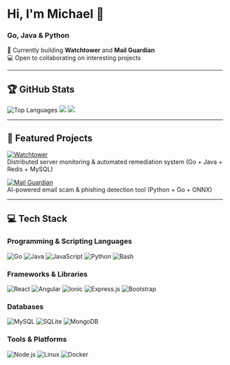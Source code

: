 # Hi, I'm Michael 👋
### Go, Java & Python

🚀 Currently building **Watchtower** and **Mail Guardian**  
💻 Open to collaborating on interesting projects  

---

## 🏆 GitHub Stats

![Top Languages](https://github-readme-stats.vercel.app/api/top-langs/?username=mcdonaghmichael&theme=github_dark&layout=compact)
![](https://github-readme-stats.vercel.app/api?username=mcdonaghmichael&theme=github_dark&show_icons=true)
![](https://github-readme-streak-stats.herokuapp.com?user=mcdonaghmichael&theme=dark)

---

## 🌟 Featured Projects

[![Watchtower](https://img.shields.io/badge/Watchtower-Incident%20Monitoring-blue?style=for-the-badge)](https://github.com/mcdonaghmichael/watchtower)  
Distributed server monitoring & automated remediation system (Go + Java + Redis + MySQL)

[![Mail Guardian](https://img.shields.io/badge/Mail%20Guardian-AI%20Scam%20Detector-red?style=for-the-badge)](https://github.com/mcdonaghmichael/mail-guardian)  
AI-powered email scam & phishing detection tool (Python + Go + ONNX)

---

## 💻 Tech Stack

### Programming & Scripting Languages
![Go](https://img.shields.io/badge/go-%2300ADD8.svg?style=for-the-badge&logo=go&logoColor=white) 
![Java](https://img.shields.io/badge/java-%23ED8B00.svg?style=for-the-badge&logo=openjdk&logoColor=white) 
![JavaScript](https://img.shields.io/badge/JavaScript-f9fc1e?logo=javascript&logoColor=000&style=for-the-badge)
![Python](https://img.shields.io/badge/Python-3776AB?style=for-the-badge&logo=python&logoColor=white)
![Bash](https://img.shields.io/badge/Bash-4EAA25?style=for-the-badge&logo=gnu-bash&logoColor=white)


### Frameworks & Libraries
![React](https://img.shields.io/badge/react-%2320232a.svg?style=for-the-badge&logo=react&logoColor=%2361DAFB) 
![Angular](https://img.shields.io/badge/Angular-fc4a1e?logo=angular&logoColor=fff&style=for-the-badge) 
![Ionic](https://img.shields.io/badge/Ionic-3880FF?logo=ionic&logoColor=fff&style=for-the-badge) 
![Express.js](https://img.shields.io/badge/Express.js-404D59?style=for-the-badge)
![Bootstrap](https://img.shields.io/badge/Bootstrap-563D7C?style=for-the-badge&logo=bootstrap&logoColor=white)

### Databases
![MySQL](https://img.shields.io/badge/MySQL-4479A1?logo=mysql&logoColor=fff&style=for-the-badge) 
![SQLite](https://img.shields.io/badge/SQL-003B57?logo=sqlite&logoColor=fff&style=for-the-badge) 
![MongoDB](https://img.shields.io/badge/MongoDB-4EA94B?style=for-the-badge&logo=mongodb&logoColor=white)

### Tools & Platforms
![Node.js](https://img.shields.io/badge/Node.js-43853D?style=for-the-badge&logo=node.js&logoColor=white)
![Linux](https://img.shields.io/badge/Linux-FCC624?style=for-the-badge&logo=linux&logoColor=black)
![Docker](https://img.shields.io/badge/Docker-2496ED?style=for-the-badge&logo=docker&logoColor=white)
